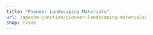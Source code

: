 ```yaml
---
title: "Pioneer Landscaping Materials"
url: /apache-junction/pioneer-landscaping-materials/
shop: trade
---
```

